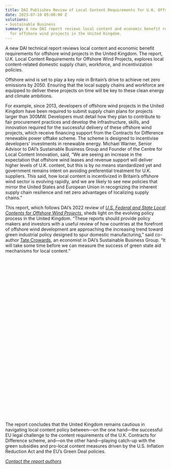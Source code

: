 ```yaml
---
title: DAI Publishes Review of Local Content Requirements for U.K. Offshore Wind Projects
date: 2023-07-10 05:00:00 Z
solutions:
- Sustainable Business
summary: A new DAI report reviews local content and economic benefit requirements
  for offshore wind projects in the United Kingdom.
---
```


A new DAI technical report reviews local content and economic benefit requirements for offshore wind projects in the United Kingdom. The report, U.K. Local Content Requirements for Offshore Wind Projects, explores local content-related domestic supply chain, workforce, and incentivization policies.

Offshore wind is set to play a key role in Britain’s drive to achieve net zero emissions by 2050. Ensuring that the local supply chains and workforce are equipped to deliver these projects on time will be key to these clean energy and climate ambitions.

For example, since 2013, developers of offshore wind projects in the United Kingdom have been required to submit supply chain plans for projects larger than 300MW. Developers must detail how they plan to contribute to fair procurement practices and develop the infrastructure, skills, and innovation required for the successful delivery of these offshore wind projects, which receive financing support from the Contracts for Difference renewable power offtake scheme. The scheme is designed to incentivise developers' investments in renewable energy.
Michael Warner, Senior Advisor to DAI’s Sustainable Business Group and Founder of the Centre for Local Content Innovation, said, “We are seeing an increase in the expectation that offshore wind leases and revenue support will deliver higher levels of U.K. content, but this is by no means standardized yet and government remains intent on avoiding preferential treatment for U.K. suppliers. This said, how local content is incentivized in Britain’s offshore wind sector is evolving rapidly, and we are likely to see new policies that mirror the United States and European Union in recognizing the inherent supply chain resilience and net zero advantages of localizing supply chains.”

This report, which follows DAI’s 2022 review of *[U.S. Federal and State Local Contents for Offshore Wind Projects](https://www.dai.com/news/dai-publishes-review-of-us-offshore-wind-local-content-requirements)*[,](https://www.dai.com/news/dai-publishes-review-of-us-offshore-wind-local-content-requirements) sheds light on the evolving policy process in the United Kingdom.
“These reports should provide policy makers and investors with a useful review of how countries at the forefront of offshore wind development are approaching the increasing trend toward green industrial policy designed to spur domestic manufacturing,” said co-author [Tate Crowards](https://www.dai.com/who-we-are/our-team/tate-crowards), an economist in DAI’s Sustainable Business Group. “It will take some time before we can measure the success of green state aid mechanisms for local content.”

<div data-tf-widget="aAanrjeI" data-tf-opacity="100" data-tf-iframe-props="title=UK Wind Energy Report Leads" data-tf-transitive-search-params data-tf-medium="snippet" data-tf-hidden="utm_source=,utm_medium=,utm_campaign=" style="width:100%;height:500px;"></div><script src="//embed.typeform.com/next/embed.js"></script>

The report concludes that the United Kingdom remains cautious in navigating local content policy between—on the one hand—the successful EU legal challenge to the content requirements of the U.K. Contracts for Difference scheme, and—on the other hand—playing catch-up with the green subsidies and pro-local content measures driven by the U.S. Inflation Reduction Act and the EU’s Green Deal policies.

*[Contact the report authors ](mailto:contact_sbg@dai.com)*